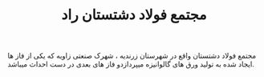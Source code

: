 ﻿---
layout: post
title: مجتمع فولاد دشتستان راد
name_en: co-dsc
company_slug: co-dsc
logo: 
cover: 
company_count:
founded:
location: ""
total_review: 
total_interview: 
salary_avg: 
salary_min: 
salary_max: 
rate: 
view_count: 
industry: تولید و صنایع
city: تهران, تهران
size_en: S
size: 501-1000 نفر
site: https://co-dsc.com
---

مجتمع فولاد دشتستان واقع در شهرستان زرندیه ، شهرک صنعتی زاویه که یکی از فاز ها ایجاد شده به تولید ورق های گالوانیزه میپردازدو فاز های بعدی در دست احداث میباشد.
